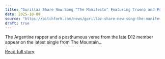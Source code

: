 ```yaml
---
title: "Gorillaz Share New Song “The Manifesto” Featuring Trueno and Proof: Listen"
date: 2025-10-09
source: "https://pitchfork.com/news/gorillaz-share-new-song-the-manifesto-featuring-trueno-and-proof-listen"
draft: true
---
```


The Argentine rapper and a posthumous verse from the late D12 member appear on the latest single from The Mountain...

[Read full story](https://pitchfork.com/news/gorillaz-share-new-song-the-manifesto-featuring-trueno-and-proof-listen)
